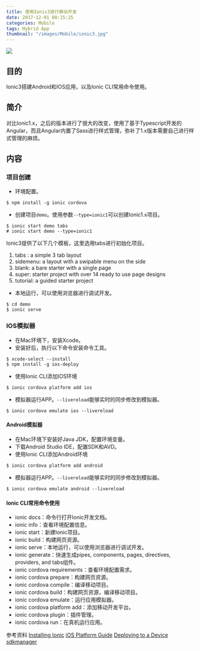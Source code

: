 ```yaml
---
title: 使用Ionic3进行移动开发
date: 2017-12-01 00:15:25
categories: Mobile
tags: Hybrid App
thumbnail: "/images/Mobile/ionic3.jpg"
---
```

![](/images/Mobile/ionic3.jpg)

## 目的
Ionic3搭建Android和IOS应用，以及Ionic CLI常用命令使用。

<!--more-->

## 简介
对比Ionic1.x，之后的版本进行了很大的改变，使用了基于Typescript开发的Angular，而且Angular内置了Sass进行样式管理，弥补了1.x版本需要自己进行样式管理的麻烦。

## 内容

### 项目创建
+ 环境配置。
```shell
$ npm install -g ionic cordova
```

+ 创建项目`demo`。使用参数`--type=ionic1`可以创建Ionic1.x项目。
```shell
$ ionic start demo tabs
# ionic start demo --type=ionic1
```
  Ionic3提供了以下几个模板，这里选用tabs进行初始化项目。
  1. tabs : a simple 3 tab layout
  2. sidemenu: a layout with a swipable menu on the side
  3. blank: a bare starter with a single page
  4. super: starter project with over 14 ready to use page designs
  5. tutorial: a guided starter project

+ 本地运行，可以使用浏览器进行调试开发。
```shell
$ cd demo
$ ionic serve
```

### IOS模拟器
+ 在Mac环境下，安装Xcode。
+ 安装好后，执行以下命令安装命令工具。
```shell
$ xcode-select --install
$ npm install -g ios-deploy
```
+ 使用Ionic CLI添加IOS环境
```shell
$ ionic cordova platform add ios
```
+ 模拟器运行APP。`--livereload`能够实时的同步修改到模拟器。
```shell
$ ionic cordova emulate ios --livereload
```

#### Android模拟器
+ 在Mac环境下安装好Java JDK，配置环境变量。
+ 下载Android Studio IDE，配置SDK和AVD。
+ 使用Ionic CLI添加Android环境
```shell
$ ionic cordova platform add android
```
+ 模拟器运行APP。`--livereload`能够实时的同步修改到模拟器。
```shell
$ ionic cordova emulate android --livereload
```

#### Ionic CLI常用命令使用
+ ionic docs：命令行打开Ionic开发文档。
+ ionic info：查看环境配置信息。
+ ionic start：新建Ionic项目。
+ ionic build：构建网页资源。
+ ionic serve：本地运行，可以使用浏览器进行调试开发。
+ ionic generate：快速生成pipes, components, pages, directives, providers, and tabs组件。
+ ionic cordova requirements：查看环境配置需求。
+ ionic cordova prepare：构建网页资源。
+ ionic cordova compile：编译移动项目。
+ ionic cordova build：构建网页资源，编译移动项目。
+ ionic cordova emulate：运行应用模拟器。
+ ionic cordova platform add：添加移动开发平台。
+ ionic cordova plugin：插件管理。
+ ionic cordova run：在真机运行应用。


参考资料
[Installing Ionic](http://ionicframework.com/docs/intro/installation/)
[iOS Platform Guide](https://cordova.apache.org/docs/en/latest/guide/platforms/ios/)
[Deploying to a Device](http://ionicframework.com/docs/intro/deploying/)
[sdkmanager](https://developer.android.google.cn/studio/command-line/sdkmanager.html)
